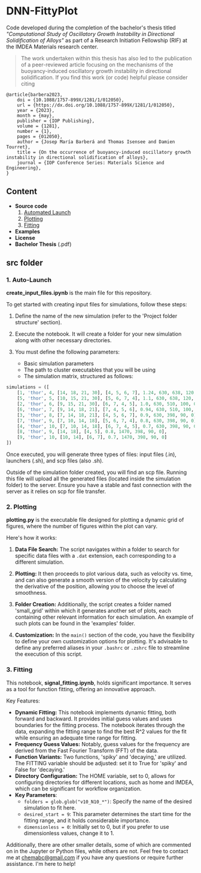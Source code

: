 # DNN-FittyPlot
Code developed during the completion of the bachelor's thesis titled *"Computational Study of Oscillatory Growth Instability in Directional Solidification of Alloys"* as part of a Research Initiation Fellowship (RIF) at the IMDEA Materials research center.

>The work undertaken within this thesis has also led to the publication of a peer-reviewed article focusing on the mechanisms of the buoyancy-induced oscillatory growth instability in directional solidification. If you find this work (or code) helpful please consider citing
```
@article{barbera2023,
	doi = {10.1088/1757-899X/1281/1/012050},
	url = {https://dx.doi.org/10.1088/1757-899X/1281/1/012050},
	year = {2023},
	month = {may},
	publisher = {IOP Publishing},
	volume = {1281},
	number = {1},
	pages = {012050},
	author = {Josep María Barberá and Thomas Isensee and Damien Tourret},
	title = {On the occurrence of buoyancy-induced oscillatory growth instability in directional solidification of alloys},
	journal = {IOP Conference Series: Materials Science and Engineering},
}
```

## Content
- **Source code**
    1. [Automated Launch](#1-auto-launch)
    2. [Plotting](#2-plotting)
    3. [Fitting](#3-fitting)
- **Examples**
- **License**
- **Bachelor Thesis** (.pdf)

## src folder
### 1. Auto-Launch

**create_input_files.ipynb** is the main file for this repository.

To get started with creating input files for simulations, follow these steps:

1. Define the name of the new simulation (refer to the 'Project folder structure' section).

2. Execute the notebook. It will create a folder for your new simulation along with other necessary directories.

3. You must define the following parameters:
    - Basic simulation parameters
    - The path to cluster executables that you will be using
    - The simulation matrix, structured as follows:

```python
simulations = ([
    [1, 'thor', 4, [14, 18, 21, 30], [4, 5, 6, 7], 1.24, 630, 638, 120, 0],
    [5, 'thor', 5, [10, 15, 21, 30], [5, 6, 7, 4], 1.1, 630, 638, 120, 0],
    [2, 'thor', 6, [9, 15, 21, 30], [6, 7, 4, 5], 1.0, 630, 510, 100, 0],
    [6, 'thor', 7, [9, 14, 18, 21], [7, 4, 5, 6], 0.94, 630, 510, 100, 0],
    [3, 'thor', 8, [7, 14, 18, 21], [4, 5, 6, 7], 0.9, 630, 398, 90, 0],
    [7, 'thor', 9, [7, 10, 14, 18], [5, 6, 7, 4], 0.8, 630, 398, 90, 0],
    [4, 'thor', 10, [7, 10, 14, 18], [6, 7, 4, 5], 0.7, 630, 398, 90, 0],
    [8, 'thor', 9, [14, 18], [4, 5], 0.8, 1470, 398, 90, 0],
    [9, 'thor', 10, [10, 14], [6, 7], 0.7, 1470, 398, 90, 0]
])
```
Once executed, you will generate three types of files: input files (.in), launchers (.sh), and scp files (also .sh).

Outside of the simulation folder created, you will find an scp file. Running this file will upload all the generated files (located inside the simulation folder) to the server. Ensure you have a stable and fast connection with the server as it relies on scp for file transfer.

### 2. Plotting

**plotting.py** is the executable file designed for plotting a dynamic grid of figures, where the number of figures within the plot can vary.

Here's how it works:
1. **Data File Search:** The script navigates within a folder to search for specific data files with a `.dat` extension, each corresponding to a different simulation.

2. **Plotting:** It then proceeds to plot various data, such as velocity vs. time, and can also generate a smooth version of the velocity by calculating the derivative of the position, allowing you to choose the level of smoothness.

3. **Folder Creation:** Additionally, the script creates a folder named 'small_grid' within which it generates another set of plots, each containing other relevant information for each simulation. An example of such plots can be found in the 'examples' folder.

4. **Customization:** In the `main()` section of the code, you have the flexibility to define your own customization options for plotting. It's advisable to define any preferred aliases in your `.bashrc` or `.zshrc` file to streamline the execution of this script.

### 3. Fitting

This notebook, **signal_fitting.ipynb**, holds significant importance. It serves as a tool for function fitting, offering an innovative approach.

Key Features:
- **Dynamic Fitting:** This notebook implements dynamic fitting, both forward and backward. It provides initial guess values and uses boundaries for the fitting process. The notebook iterates through the data, expanding the fitting range to find the best R^2 values for the fit while ensuring an adequate time range for fitting.
- **Frequency Guess Values:** Notably, guess values for the frequency are derived from the Fast Fourier Transform (FFT) of the data.
- **Function Variants:** Two functions, 'spiky' and 'decaying,' are utilized. The FITTING variable should be adjusted: set it to True for 'spiky' and False for 'decaying.'
- **Directory Configuration:** The HOME variable, set to 0, allows for configuring directories for different locations, such as home and IMDEA, which can be significant for workflow organization.
- **Key Parameters**:
    - `folders = glob.glob("v10_N10_*")`: Specify the name of the desired simulation to fit here.
    - `desired_start = 9`: This parameter determines the start time for the fitting range, and it holds considerable importance.
    - `dimensionless = 0`: Initially set to 0, but if you prefer to use dimensionless values, change it to 1.

Additionally, there are other smaller details, some of which are commented on in the Jupyter or Python files, while others are not. Feel free to contact me at chemabc@gmail.com if you have any questions or require further assistance. I'm here to help!
